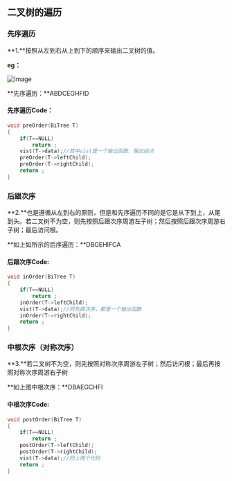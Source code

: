 ## 二叉树的遍历

### 先序遍历

**1.**按照从左到右从上到下的顺序来输出二叉树的值。

**eg：**

![image](C:\Users\lin\Desktop\个人笔记\二叉树遍历\image.png)

**先序遍历：**ABDCEGHFID

#### 先序遍历Code：

```c
void preOrder(BiTree T)
{
    if(T==NULL)
        return ;
    vist(T->data);//其中vist是一个输出函数，输出结点
    preOrder(T->leftChild);
    preOrder(T->rightChild);
    return ;
}
```



### 后跟次序

**2.**也是遵循从左到右的原则，但是和先序遍历不同的是它是从下到上，从尾到头。若二叉树不为空，则先按照后跟次序周游左子树；然后按照后跟次序周游右子树；最后访问根。

**如上如所示的后序遍历：**DBGEHIFCA

#### 后跟次序Code:

```C
void inOrder(BiTree T)
{
    if(T==NULL)
        return ;
    inOrder(T->leftChild);
    vist(T->data);//同先跟次序，都是一个输出函数
    inOrder(T->rightChild);
    return ;
}
```



### 中根次序（对称次序）

**3.**若二叉树不为空，则先按照对称次序周游左子树；然后访问根；最后再按照对称次序周游右子树

**如上图中根次序：**DBAEGCHFI

#### 中根次序Code:

```C
void postOrder(BiTree T)
{
    if(T==NULL)
        return ;
    postOrder(T->leftChild);
    postOrder(T->rightChild);
    vist(T->data);//同上两个代码
    return ;
}
```


